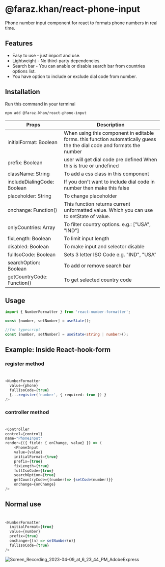 # @faraz.khan/react-phone-input
Phone number input component for react to formats phone numbers in real time.

## Features

* Easy to use - just import and use.
* Lightweight - No third-party dependencies.
* Search bar - You can anable or disable search bar from countries options list.
* You have option to include or exclude dial code from number.

## Installation

Run this command in your terminal

```bash
npm add @faraz.khan/react-phone-input
```


| Props | Description |
| --- | --- |
| initialFormat: Boolean | When using this component in editable forms. this function automatically guess the the dial code and formats the number|
| prefix: Boolean| user will get dial code pre defined When this is true or undefined |
| className: String | To add a css class in this component |
| includeDialingCode: Boolean | If you don't want to include dial code in number then make this false |
| placeholder: String | To change placeholder |
| onchange: Function() | This function returns current unformatted value. Which you can use to setState of value. |
| onlyCountries: Array | To filter country options. e.g.: ["USA", "IND"] |
| fixLength: Boolean | To limit input length |
| disabled: Boolean | To make input and selector disable|
| fullIsoCode: Boolean | Sets 3 letter ISO Code e.g. "IND", "USA"|
| searchOption: Boolean | To add or remove search bar|
| getCountryCode: Function() | To get selected country code |


## Usage

```typescript
import { NumberFormatter } from 'react-number-formatter';
```

```javascript
const [number, setNumber] = useState();
```
```typescript
//for typescript
const [number, setNumber] = useState<string | number>();
```

## Example: Inside React-hook-form

### register method

#
```typescript
<NumberFormatter 
  value={phone}
  fullIsoCode={true} 
  {...register('number', { required: true }) }
/>
```
### controller method

#
```typescript
<Controller
control={control}
name="PhoneInput"
render={({ field: { onChange, value} }) => (
    <PhoneInput 
    value={value}
    initialFormat={true} 
    prefix={true} 
    fixLength={true}
    fullIsoCode={true} 
    searchOption={true} 
    getCountryCode={(number)=> {setCode(number)}}
    onchange={onChange}
/>
```

## Normal use

#
```typescript
<NumberFormatter
  initialFormat={true} 
  value={number}
  prefix={true}
  onchange={(n) => setNumber(n)}
  fullIsoCode={true}
/> 
```
![Screen_Recording_2023-04-09_at_6_23_44_PM_AdobeExpress](https://user-images.githubusercontent.com/83122437/230777475-493cc099-e0e8-4547-b3cb-29c463e4b265.gif)

